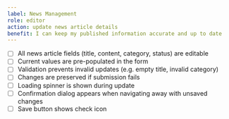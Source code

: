 ```yaml
---
label: News Management
role: editor
action: update news article details
benefit: I can keep my published information accurate and up to date
---
```


- [ ] All news article fields (title, content, category, status) are editable
- [ ] Current values are pre-populated in the form
- [ ] Validation prevents invalid updates (e.g. empty title, invalid category)
- [ ] Changes are preserved if submission fails
- [ ] Loading spinner is shown during update
- [ ] Confirmation dialog appears when navigating away with unsaved changes
- [ ] Save button shows check icon
